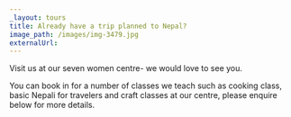 ```yaml
---
_layout: tours
title: Already have a trip planned to Nepal?
image_path: /images/img-3479.jpg
externalUrl:
---
```



Visit us at our seven women centre- we would love to see you.&nbsp;

You can book in for a number of classes we teach such as cooking class, basic Nepali for travelers and craft classes at our centre, please enquire below for more details.&nbsp;
